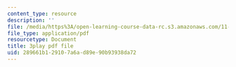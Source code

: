 ```yaml
---
content_type: resource
description: ''
file: /media/https%3A/open-learning-course-data-rc.s3.amazonaws.com/11-384-malaysia-sustainable-cities-practicum-spring-2018/289661b129107a6ad89e90b93938da72_ehZgJ8Y2UJI.pdf
file_type: application/pdf
resourcetype: Document
title: 3play pdf file
uid: 289661b1-2910-7a6a-d89e-90b93938da72
---
```

